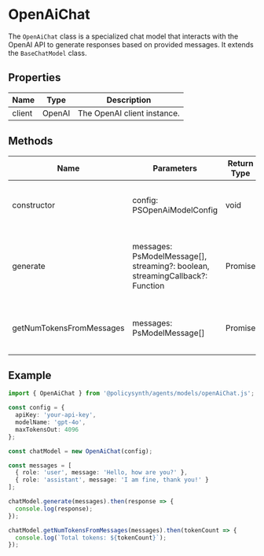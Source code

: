 # OpenAiChat

The `OpenAiChat` class is a specialized chat model that interacts with the OpenAI API to generate responses based on provided messages. It extends the `BaseChatModel` class.

## Properties

| Name   | Type   | Description                |
|--------|--------|----------------------------|
| client | OpenAI | The OpenAI client instance. |

## Methods

| Name                      | Parameters                                                                 | Return Type | Description                                                                 |
|---------------------------|----------------------------------------------------------------------------|-------------|-----------------------------------------------------------------------------|
| constructor               | config: PSOpenAiModelConfig                                                | void        | Initializes the `OpenAiChat` instance with the provided configuration.      |
| generate                  | messages: PsModelMessage[], streaming?: boolean, streamingCallback?: Function | Promise<any> | Generates a response based on the provided messages. Supports streaming.    |
| getNumTokensFromMessages  | messages: PsModelMessage[]                                                | Promise<number> | Calculates the number of tokens in the provided messages.                   |

## Example

```typescript
import { OpenAiChat } from '@policysynth/agents/models/openAiChat.js';

const config = {
  apiKey: 'your-api-key',
  modelName: 'gpt-4o',
  maxTokensOut: 4096
};

const chatModel = new OpenAiChat(config);

const messages = [
  { role: 'user', message: 'Hello, how are you?' },
  { role: 'assistant', message: 'I am fine, thank you!' }
];

chatModel.generate(messages).then(response => {
  console.log(response);
});

chatModel.getNumTokensFromMessages(messages).then(tokenCount => {
  console.log(`Total tokens: ${tokenCount}`);
});
```